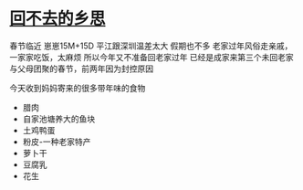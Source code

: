 # [回不去的乡思](https://github.com/jiemaoli/gitblog/issues/10)

春节临近
崽崽15M+15D
平江跟深圳温差太大
假期也不多
老家过年风俗走亲戚，一家家吃饭，太麻烦
所以今年又不准备回老家过年
已经是成家来第三个未回老家与父母团聚的春节，前两年因为封控原因

今天收到妈妈寄来的很多带年味的食物
- 腊肉
- 自家池塘养大的鱼块
- 土鸡鸭蛋
- 粉皮-一种老家特产
- 萝卜干
- 豆腐乳
- 花生
